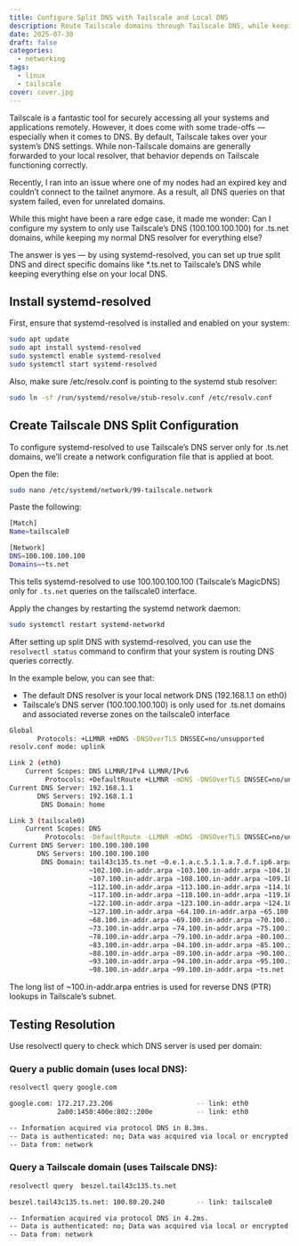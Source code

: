 ```yaml
---
title: Configure Split DNS with Tailscale and Local DNS
description: Route Tailscale domains through Tailscale DNS, while keeping local DNS for everything else
date: 2025-07-30
draft: false
categories:
  - networking
tags:
  - linux
  - tailscale
cover: cover.jpg
---
```


Tailscale is a fantastic tool for securely accessing all your systems and applications remotely.
However, it does come with some trade-offs — especially when it comes to DNS. By default, Tailscale takes over your system’s DNS settings. While non-Tailscale domains are generally forwarded to your local resolver, that behavior depends on Tailscale functioning correctly.

Recently, I ran into an issue where one of my nodes had an expired key and couldn’t connect to the tailnet anymore. As a result, all DNS queries on that system failed, even for unrelated domains.

While this might have been a rare edge case, it made me wonder: Can I configure my system to only use Tailscale’s DNS (100.100.100.100) for .ts.net domains, while keeping my normal DNS resolver for everything else?

The answer is yes — by using systemd-resolved, you can set up true split DNS and direct specific domains like *.ts.net to Tailscale’s DNS while keeping everything else on your local DNS.


## Install systemd-resolved

First, ensure that systemd-resolved is installed and enabled on your system:

```bash
sudo apt update
sudo apt install systemd-resolved
sudo systemctl enable systemd-resolved
sudo systemctl start systemd-resolved
```
Also, make sure /etc/resolv.conf is pointing to the systemd stub resolver:

```bash
sudo ln -sf /run/systemd/resolve/stub-resolv.conf /etc/resolv.conf
```

## Create Tailscale DNS Split Configuration

To configure systemd-resolved to use Tailscale’s DNS server only for .ts.net domains, we’ll create a network configuration file that is applied at boot.

Open the file:

```bash
sudo nano /etc/systemd/network/99-tailscale.network
```

Paste the following:

```bash
[Match]
Name=tailscale0

[Network]
DNS=100.100.100.100
Domains=~ts.net
```
This tells systemd-resolved to use 100.100.100.100 (Tailscale’s MagicDNS) only for `.ts.net` queries on the tailscale0 interface.

Apply the changes by restarting the systemd network daemon:

```bash
sudo systemctl restart systemd-networkd
```

After setting up split DNS with systemd-resolved, you can use the `resolvectl status` command to confirm that your system is routing DNS queries correctly.

In the example below, you can see that:
- The default DNS resolver is your local network DNS (192.168.1.1 on eth0)
- Tailscale’s DNS server (100.100.100.100) is only used for .ts.net domains and associated reverse zones on the tailscale0 interface

```bash {filename="output"}
Global
       Protocols: +LLMNR +mDNS -DNSOverTLS DNSSEC=no/unsupported
resolv.conf mode: uplink

Link 2 (eth0)
    Current Scopes: DNS LLMNR/IPv4 LLMNR/IPv6
         Protocols: +DefaultRoute +LLMNR -mDNS -DNSOverTLS DNSSEC=no/unsupported
Current DNS Server: 192.168.1.1
       DNS Servers: 192.168.1.1
        DNS Domain: home

Link 3 (tailscale0)
    Current Scopes: DNS
         Protocols: -DefaultRoute -LLMNR -mDNS -DNSOverTLS DNSSEC=no/unsupported
Current DNS Server: 100.100.100.100
       DNS Servers: 100.100.100.100
        DNS Domain: tail43c135.ts.net ~0.e.1.a.c.5.1.1.a.7.d.f.ip6.arpa ~100.100.in-addr.arpa ~101.100.in-addr.arpa
                    ~102.100.in-addr.arpa ~103.100.in-addr.arpa ~104.100.in-addr.arpa ~105.100.in-addr.arpa ~106.100.in-addr.arpa
                    ~107.100.in-addr.arpa ~108.100.in-addr.arpa ~109.100.in-addr.arpa ~110.100.in-addr.arpa ~111.100.in-addr.arpa
                    ~112.100.in-addr.arpa ~113.100.in-addr.arpa ~114.100.in-addr.arpa ~115.100.in-addr.arpa ~116.100.in-addr.arpa
                    ~117.100.in-addr.arpa ~118.100.in-addr.arpa ~119.100.in-addr.arpa ~120.100.in-addr.arpa ~121.100.in-addr.arpa
                    ~122.100.in-addr.arpa ~123.100.in-addr.arpa ~124.100.in-addr.arpa ~125.100.in-addr.arpa ~126.100.in-addr.arpa
                    ~127.100.in-addr.arpa ~64.100.in-addr.arpa ~65.100.in-addr.arpa ~66.100.in-addr.arpa ~67.100.in-addr.arpa
                    ~68.100.in-addr.arpa ~69.100.in-addr.arpa ~70.100.in-addr.arpa ~71.100.in-addr.arpa ~72.100.in-addr.arpa
                    ~73.100.in-addr.arpa ~74.100.in-addr.arpa ~75.100.in-addr.arpa ~76.100.in-addr.arpa ~77.100.in-addr.arpa
                    ~78.100.in-addr.arpa ~79.100.in-addr.arpa ~80.100.in-addr.arpa ~81.100.in-addr.arpa ~82.100.in-addr.arpa
                    ~83.100.in-addr.arpa ~84.100.in-addr.arpa ~85.100.in-addr.arpa ~86.100.in-addr.arpa ~87.100.in-addr.arpa
                    ~88.100.in-addr.arpa ~89.100.in-addr.arpa ~90.100.in-addr.arpa ~91.100.in-addr.arpa ~92.100.in-addr.arpa
                    ~93.100.in-addr.arpa ~94.100.in-addr.arpa ~95.100.in-addr.arpa ~96.100.in-addr.arpa ~97.100.in-addr.arpa
                    ~98.100.in-addr.arpa ~99.100.in-addr.arpa ~ts.net

```

The long list of ~100.in-addr.arpa entries is used for reverse DNS (PTR) lookups in Tailscale’s subnet.

## Testing Resolution

Use resolvectl query to check which DNS server is used per domain:

### Query a public domain (uses local DNS):

```bash
resolvectl query google.com
```

```bash {filename="output"}
google.com: 172.217.23.206                     -- link: eth0
            2a00:1450:400e:802::200e           -- link: eth0

-- Information acquired via protocol DNS in 8.3ms.
-- Data is authenticated: no; Data was acquired via local or encrypted transport: no
-- Data from: network
```

### Query a Tailscale domain (uses Tailscale DNS):

```bash
resolvectl query  beszel.tail43c135.ts.net
```

```bash {filename="output"}
beszel.tail43c135.ts.net: 100.80.20.240        -- link: tailscale0

-- Information acquired via protocol DNS in 4.2ms.
-- Data is authenticated: no; Data was acquired via local or encrypted transport: no
-- Data from: network
```
